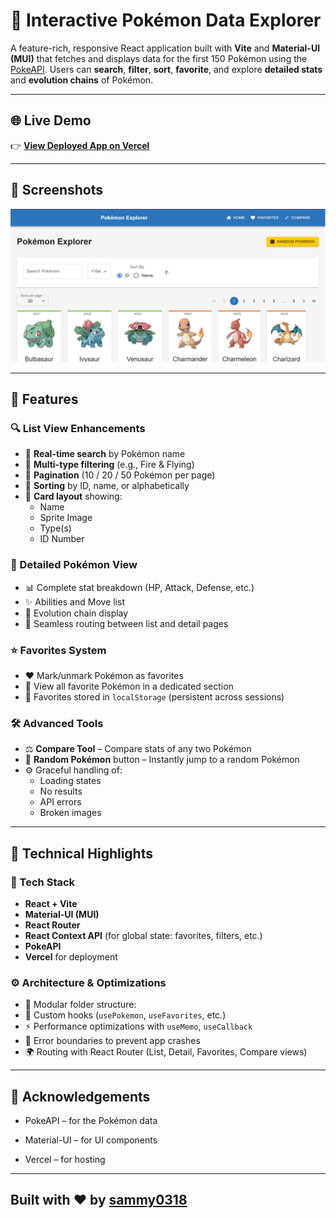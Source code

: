 # 🧩 Interactive Pokémon Data Explorer

A feature-rich, responsive React application built with **Vite** and **Material-UI (MUI)** that fetches and displays data for the first 150 Pokémon using the [PokeAPI](https://pokeapi.co/). Users can **search**, **filter**, **sort**, **favorite**, and explore **detailed stats** and **evolution chains** of Pokémon.

---

## 🌐 Live Demo

👉 **[View Deployed App on Vercel](https://pokemon-explorer-alpha.vercel.app/)**

---

## 📸 Screenshots

![App Screenshot](public/image.png)

---

## 🚀 Features

### 🔍 List View Enhancements

- 🔎 **Real-time search** by Pokémon name
- 🧪 **Multi-type filtering** (e.g., Fire & Flying)
- 🔢 **Pagination** (10 / 20 / 50 Pokémon per page)
- 🔁 **Sorting** by ID, name, or alphabetically
- 📄 **Card layout** showing:
  - Name
  - Sprite Image
  - Type(s)
  - ID Number

### 📘 Detailed Pokémon View

- 📊 Complete stat breakdown (HP, Attack, Defense, etc.)
- ✨ Abilities and Move list
- 🧬 Evolution chain display
- 🔗 Seamless routing between list and detail pages

### ⭐ Favorites System

- ❤️ Mark/unmark Pokémon as favorites
- 📁 View all favorite Pokémon in a dedicated section
- 💾 Favorites stored in `localStorage` (persistent across sessions)

### 🛠️ Advanced Tools

- ⚖️ **Compare Tool** – Compare stats of any two Pokémon
- 🎲 **Random Pokémon** button – Instantly jump to a random Pokémon
- ⚙️ Graceful handling of:
  - Loading states
  - No results
  - API errors
  - Broken images

---

## 🧠 Technical Highlights

### 🧰 Tech Stack

- **React + Vite**
- **Material-UI (MUI)**
- **React Router**
- **React Context API** (for global state: favorites, filters, etc.)
- **PokeAPI**
- **Vercel** for deployment

### ⚙️ Architecture & Optimizations

- 🧱 Modular folder structure:
- 🔄 Custom hooks (`usePokemon`, `useFavorites`, etc.)
- ⚡ Performance optimizations with `useMemo`, `useCallback`
- 🚫 Error boundaries to prevent app crashes
- 🌍 Routing with React Router (List, Detail, Favorites, Compare views)

---

## 🙌 Acknowledgements

- PokeAPI – for the Pokémon data

- Material-UI – for UI components

- Vercel – for hosting

---

## Built with ❤️ by [sammy0318](https://github.com/sammy0318)
